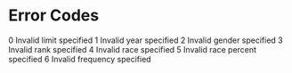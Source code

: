# Error Codes

0 Invalid limit specified
1 Invalid year specified
2 Invalid gender specified
3 Invalid rank specified
4 Invalid race specified
5 Invalid race percent specified
6 Invalid frequency specified